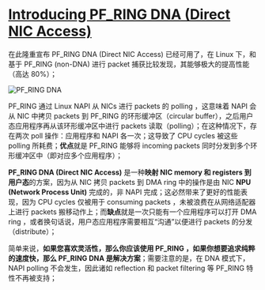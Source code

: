 # [Introducing PF_RING DNA (Direct NIC Access)](http://www.ntop.org/pf_ring/introducing-pf_ring-dna-direct-nic-access/)

在此隆重宣布 PF_RING DNA (Direct NIC Access) 已经可用了，在 Linux 下，和基于 PF_RING (non-DNA) 进行 packet 捕获比较发现，其能够极大的提高性能（高达 80%）；

![PF_RING DNA](https://raw.githubusercontent.com/moooofly/ImageCache/master/Pictures/PF_RING%20DNA%20\(Direct%20NIC%20Access\).png "PF_RING DNA")


PF_RING 通过 Linux NAPI 从 NICs 进行 packets 的 polling ，这意味着 NAPI 会从 NIC 中拷贝 packets 到 PF_RING 的环形缓冲区（circular buffer），之后用户态应用程序再从该环形缓冲区中进行 packets 读取（polling）；在这种情况下，存在两次 poll 操作：应用程序和 NAPI 各一次；这导致了 CPU cycles 被这些 polling 所耗费；**优点**就是 PF_RING 能够将 incoming packets 同时分发到多个环形缓冲区中（即对应多个应用程序）；

**PF_RING DNA (Direct NIC Access)** 是一种**映射 NIC memory 和 registers 到用户态**的方案，因为从 NIC 拷贝 packets 到 DMA ring 中的操作是由 NIC **NPU (Network Process Unit)** 完成的，非 NAPI 完成；这必然带来了更好的性能表现，因为 CPU cycles 仅被用于 consuming packets ，未被浪费在从网络适配器上进行 packets 搬移动作上；而**缺点**就是一次只能有一个应用程序可以打开 DMA ring ，或者换句话说，用户态应用程序需要相互“沟通”以便进行 packets 的分发（distribute）；

简单来说，**如果您喜欢灵活性，那么你应该使用 PF_RING ，如果你想要追求纯粹的速度快，那么 PF_RING DNA 是解决方案**；需要注意的是，在 DNA 模式下，NAPI polling 不会发生，因此诸如 reflection 和 packet filtering 等 PF_RING 特性不再被支持；
